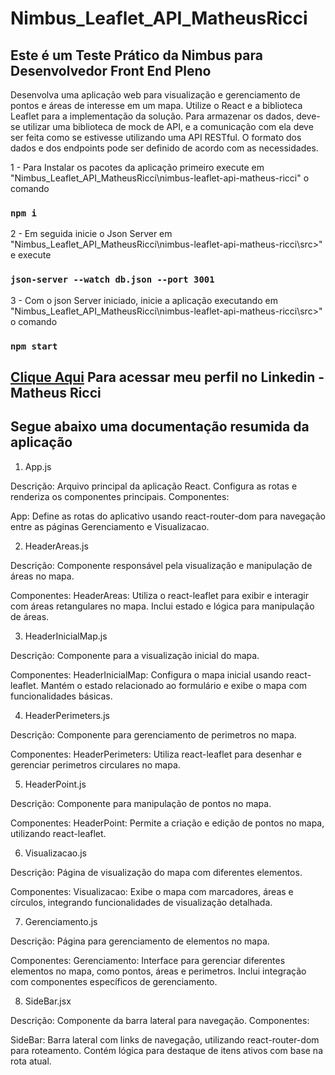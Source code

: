 # Nimbus_Leaflet_API_MatheusRicci

## Este é um Teste Prático da Nimbus para Desenvolvedor Front End Pleno

Desenvolva uma aplicação web para visualização e gerenciamento de pontos e áreas de
interesse em um mapa. Utilize o React e a biblioteca Leaflet para a implementação da solução.
Para armazenar os dados, deve-se utilizar uma biblioteca de mock de API, e a
comunicação com ela deve ser feita como se estivesse utilizando uma API RESTful. O formato
dos dados e dos endpoints pode ser definido de acordo com as necessidades.

1 - Para Instalar os pacotes da aplicação primeiro execute em "Nimbus_Leaflet_API_MatheusRicci\nimbus-leaflet-api-matheus-ricci" o comando

### `npm i`

2 - Em seguida inicie o Json Server em "Nimbus_Leaflet_API_MatheusRicci\nimbus-leaflet-api-matheus-ricci\src>" e execute

### `json-server --watch db.json --port 3001`

3 - Com o json Server iniciado, inicie a aplicação executando em "Nimbus_Leaflet_API_MatheusRicci\nimbus-leaflet-api-matheus-ricci\src>" o comando

### `npm start`

## [Clique Aqui](https://www.linkedin.com/in/matheus-ricci-228a06182/) Para acessar meu perfil no Linkedin - Matheus Ricci



## Segue abaixo uma documentação resumida da aplicação

1. App.js

Descrição: Arquivo principal da aplicação React. Configura as rotas e renderiza os componentes principais.
Componentes:

App: Define as rotas do aplicativo usando react-router-dom para navegação entre as páginas Gerenciamento e Visualizacao.


2. HeaderAreas.js

Descrição: Componente responsável pela visualização e manipulação de áreas no mapa.

Componentes:
HeaderAreas: Utiliza o react-leaflet para exibir e interagir com áreas retangulares no mapa. Inclui estado e lógica para manipulação de áreas.


3. HeaderInicialMap.js

Descrição: Componente para a visualização inicial do mapa.

Componentes:
HeaderInicialMap: Configura o mapa inicial usando react-leaflet. Mantém o estado relacionado ao formulário e exibe o mapa com funcionalidades básicas.


4. HeaderPerimeters.js

Descrição: Componente para gerenciamento de perimetros no mapa.

Componentes:
HeaderPerimeters: Utiliza react-leaflet para desenhar e gerenciar perimetros circulares no mapa.


5. HeaderPoint.js

Descrição: Componente para manipulação de pontos no mapa.

Componentes:
HeaderPoint: Permite a criação e edição de pontos no mapa, utilizando react-leaflet.


6. Visualizacao.js

Descrição: Página de visualização do mapa com diferentes elementos.

Componentes:
Visualizacao: Exibe o mapa com marcadores, áreas e círculos, integrando funcionalidades de visualização detalhada.


7. Gerenciamento.js

Descrição: Página para gerenciamento de elementos no mapa.

Componentes:
Gerenciamento: Interface para gerenciar diferentes elementos no mapa, como pontos, áreas e perimetros. Inclui integração com componentes específicos de gerenciamento.


8. SideBar.jsx

Descrição: Componente da barra lateral para navegação.
Componentes:

SideBar: Barra lateral com links de navegação, utilizando react-router-dom para roteamento. Contém lógica para destaque de itens ativos com base na rota atual.
